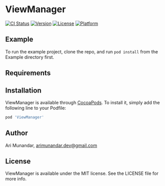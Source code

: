 # ViewManager

[![CI Status](https://img.shields.io/travis/12929878/ViewManager.svg?style=flat)](https://travis-ci.org/12929878/ViewManager)
[![Version](https://img.shields.io/cocoapods/v/ViewManager.svg?style=flat)](https://cocoapods.org/pods/ViewManager)
[![License](https://img.shields.io/cocoapods/l/ViewManager.svg?style=flat)](https://cocoapods.org/pods/ViewManager)
[![Platform](https://img.shields.io/cocoapods/p/ViewManager.svg?style=flat)](https://cocoapods.org/pods/ViewManager)

## Example

To run the example project, clone the repo, and run `pod install` from the Example directory first.

## Requirements

## Installation

ViewManager is available through [CocoaPods](https://cocoapods.org). To install
it, simply add the following line to your Podfile:

```ruby
pod 'ViewManager'
```

## Author

Ari Munandar, arimunandar.dev@gmail.com

## License

ViewManager is available under the MIT license. See the LICENSE file for more info.
